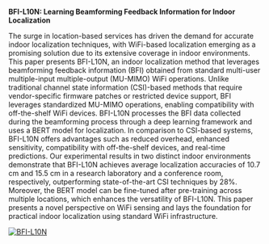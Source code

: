 **BFI-L10N: Learning Beamforming Feedback Information for Indoor Localization**

The surge in location-based services has driven the demand for accurate indoor localization techniques, with WiFi-based localization emerging as a promising solution due to its extensive coverage in indoor environments. This paper presents BFI-L10N, an indoor localization method that leverages beamforming feedback information (BFI) obtained from standard multi-user multiple-input multiple-output (MU-MIMO) WiFi operations. Unlike traditional channel state information (CSI)-based methods that require vendor-specific firmware patches or restricted device support, BFI leverages standardized MU-MIMO operations, enabling compatibility with off-the-shelf WiFi devices. BFI-L10N processes the BFI data collected during the beamforming process through a deep learning framework and uses a BERT model for localization. In comparison to CSI-based systems, BFI-L10N offers advantages such as reduced overhead, enhanced sensitivity, compatibility with off-the-shelf devices, and real-time predictions. Our experimental results in two distinct indoor environments demonstrate that BFI-L10N achieves average localization accuracies of 10.7 cm and 15.5 cm in a research laboratory and a conference room, respectively, outperforming state-of-the-art CSI techniques by 28\%. Moreover, the BERT model can be fine-tuned after pre-training across multiple locations, which enhances the versatility of BFI-L10N. This paper presents a novel perspective on WiFi sensing and lays the foundation for practical indoor localization using standard WiFi infrastructure.


[![BFI-L10N](https://res.cloudinary.com/marcomontalbano/image/upload/v1742966844/video_to_markdown/images/youtube--5LFJD0ImIDo-c05b58ac6eb4c4700831b2b3070cd403.jpg)](https://www.youtube.com/watch?v=5LFJD0ImIDo "BFI-L10N")
